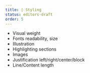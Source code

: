 ```yaml
---
title: ◊ Styling
status: editors-draft
order: 5
---
```


* Visual weight
* Fonts readability, size
* Illustration
* Highlighting sections
* Images
* Justification left/right/center/block
* Line/Content length
